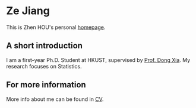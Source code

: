 # Ze Jiang
This is Zhen HOU's personal [homepage](https://zhen-hou.github.io/).

## A short introduction
I am a first-year Ph.D. Student at HKUST, supervised by [Prof. Dong Xia](https://www.math.hkust.edu.hk/~madxia/index.html). My research focuses on Statistics.

## For more information
More info about me can be found in [CV](https://zhen-hou.github.io/cv/).

